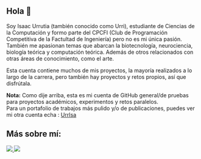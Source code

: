 
## Hola 🧊

Soy Isaac Urrutia (también conocido como Urri), estudiante de Ciencias de la Computación y formo parte del CPCFI (Club de Programación Competitiva de la Factultad de Ingeniería) pero no es mi única pasión.
También me apasionan temas que abarcan la biotecnología, neurociencia, biología teórica y computación teórica. Además de otros relacionados con otras áreas de conocimiento, como el arte.

Esta cuenta contiene muchos de mis proyectos, la mayoría realizados a lo largo de la carrera, pero también hay proyectos y retos propios, así que disfrútala.

**Nota:** Como dije arriba, esta es mi cuenta de GitHub general/de pruebas para proyectos académicos, experimentos y retos paralelos.  
Para un portafolio de trabajos más pulido y/o de publicaciones, puedes ver mi otra cuenta echa : [UrrIsa](https://github.com/UrrIsa)


## Más sobre mí: 

<p align="left"> 
  <a href="https://www.linkedin.com/in/isaac-urrutia-alfaro/"> 
    <img src="https://img.shields.io/badge/linkedin-0A66C2?style=for-the-badge&logo=linkedin&logoColor=white"> 
  </a> 
  <a href="https://codeforces.com/profile/Urri"> 
    <img src="https://img.shields.io/badge/Codeforces-1F8ACB?style=for-the-badge&logo=codeforces&logoColor=white"> 
  </a> 
</p>


